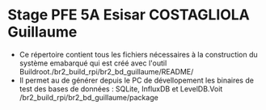 # Stage PFE 5A Esisar COSTAGLIOLA Guillaume 

* Ce répertoire contient tous les fichiers nécessaires à la construction du système emabarqué qui est créé avec l'outil Buildroot./br2_build_rpi/br2_bd_guillaume/README/
* Il permet au de générer depuis le PC de dévellopement les binaires de test des bases de données : SQLite, InfluxDB et LevelDB.Voit /br2_build_rpi/br2_bd_guillaume/package
